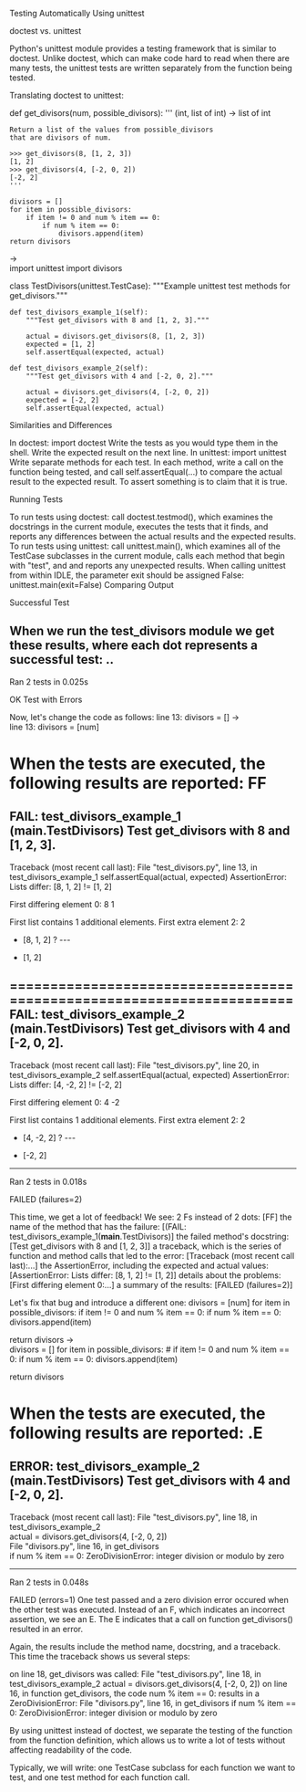 Testing Automatically Using unittest

doctest vs. unittest

Python's unittest module provides a testing framework that is similar to doctest.
Unlike doctest, which can make code hard to read when there are many tests, the unittest tests are written separately from the function being tested.

Translating doctest to unittest:

def get_divisors(num, possible_divisors):
    ''' (int, list of int) -> list of int

    Return a list of the values from possible_divisors
    that are divisors of num.

    >>> get_divisors(8, [1, 2, 3])
    [1, 2]
    >>> get_divisors(4, [-2, 0, 2])
    [-2, 2]
    '''

    divisors = []
    for item in possible_divisors:
        if item != 0 and num % item == 0:
            if num % item == 0:
                divisors.append(item)
    return divisors
→	
import unittest
import divisors

class TestDivisors(unittest.TestCase):
    """Example unittest test methods for get_divisors."""
	
    def test_divisors_example_1(self):
        """Test get_divisors with 8 and [1, 2, 3]."""
		
        actual = divisors.get_divisors(8, [1, 2, 3])
        expected = [1, 2]
        self.assertEqual(expected, actual)	
		
    def test_divisors_example_2(self):	
        """Test get_divisors with 4 and [-2, 0, 2]."""
		
        actual = divisors.get_divisors(4, [-2, 0, 2])
        expected = [-2, 2]
        self.assertEqual(expected, actual)	

Similarities and Differences

In doctest:
import doctest
Write the tests as you would type them in the shell.
Write the expected result on the next line.
In unittest:
import unittest
Write separate methods for each test. In each method,
write a call on the function being tested, and
call self.assertEqual(...) to compare the actual result to the expected result.
To assert something is to claim that it is true.

Running Tests

To run tests using doctest:
call doctest.testmod(), which examines the docstrings in the current module,
executes the tests that it finds, and
reports any differences between the actual results and the expected results.
To run tests using unittest:
call unittest.main(), which examines all of the TestCase subclasses in the current module,
calls each method that begin with "test", and
and reports any unexpected results.
When calling unittest from within IDLE, the parameter exit should be assigned False:
unittest.main(exit=False)
Comparing Output

Successful Test


When we run the test_divisors module we get these results, where each dot represents a successful test:
..
----------------------------------------------------------------------
Ran 2 tests in 0.025s

OK
Test with Errors


Now, let's change the code as follows:
line 13: divisors = []
→	
line 13: divisors = [num]

When the tests are executed, the following results are reported:
FF
======================================================================
FAIL: test_divisors_example_1 (__main__.TestDivisors)
Test get_divisors with 8 and [1, 2, 3].
----------------------------------------------------------------------
Traceback (most recent call last):
    File "test_divisors.py", line 13, in test_divisors_example_1
        self.assertEqual(actual, expected)
AssertionError: Lists differ: [8, 1, 2] != [1, 2]

First differing element 0:
8
1

First list contains 1 additional elements.
First extra element 2:
2

- [8, 1, 2]
?  ---

+ [1, 2]

======================================================================
FAIL: test_divisors_example_2 (__main__.TestDivisors)
Test get_divisors with 4 and [-2, 0, 2].
----------------------------------------------------------------------
Traceback (most recent call last):
    File "test_divisors.py", line 20, in test_divisors_example_2
	    self.assertEqual(actual, expected)
AssertionError: Lists differ: [4, -2, 2] != [-2, 2]

First differing element 0:
4
-2

First list contains 1 additional elements.
First extra element 2:
2

- [4, -2, 2]
?  ---

+ [-2, 2]

----------------------------------------------------------------------
Ran 2 tests in 0.018s

FAILED (failures=2)

This time, we get a lot of feedback! We see:
2 Fs instead of 2 dots: [FF]
the name of the method that has the failure: [(FAIL: test_divisors_example_1(__main__.TestDivisors)]
the failed method's docstring: [Test get_divisors with 8 and [1, 2, 3]]
a traceback, which is the series of function and method calls that led to the error: [Traceback (most recent call last):...]
the AssertionError, including the expected and actual values: [AssertionError: Lists differ: [8, 1, 2] != [1, 2]]
details about the problems: [First differing element 0:...]
a summary of the results: [FAILED (failures=2)]

Let's fix that bug and introduce a different one: 
divisors = [num]
for item in possible_divisors:
    if item != 0 and num % item == 0:
        if num % item == 0:	
            divisors.append(item)

return divisors
→	
divisors = []
for item in possible_divisors:
    # if item != 0 and num % item == 0:
    if num % item == 0:
        divisors.append(item)	

return divisors

When the tests are executed, the following results are reported:
.E
======================================================================
ERROR: test_divisors_example_2 (__main__.TestDivisors)
Test get_divisors with 4 and [-2, 0, 2].
----------------------------------------------------------------------
Traceback (most recent call last):
    File "test_divisors.py", line 18, in test_divisors_example_2  
        actual = divisors.get_divisors(4, [-2, 0, 2])  
    File "divisors.py", line 16, in get_divisors  
        if num % item == 0:
ZeroDivisionError: integer division or modulo by zero

----------------------------------------------------------------------
Ran 2 tests in 0.048s

FAILED (errors=1)
One test passed and a zero division error occured when the other test was executed.	Instead of an F, which indicates an incorrect assertion, we see an E. The E indicates that a call on function get_divisors() resulted in an error.

Again, the results include the method name, docstring, and a traceback. This time the traceback shows us several steps:

on line 18, get_divisors was called:
 File "test_divisors.py", line 18, in test_divisors_example_2
    actual = divisors.get_divisors(4, [-2, 0, 2])
on line 16, in function get_divisors, the code num % item == 0: results in a ZeroDivisionError:
 File "divisors.py", line 16, in get_divisors
    if num % item == 0:
ZeroDivisionError: integer division or modulo by zero


By using unittest instead of doctest, we separate the testing of the function from the function definition, which allows us to write a lot of tests without affecting readability of the code.

Typically, we will write:
one TestCase subclass for each function we want to test, and
one test method for each function call.